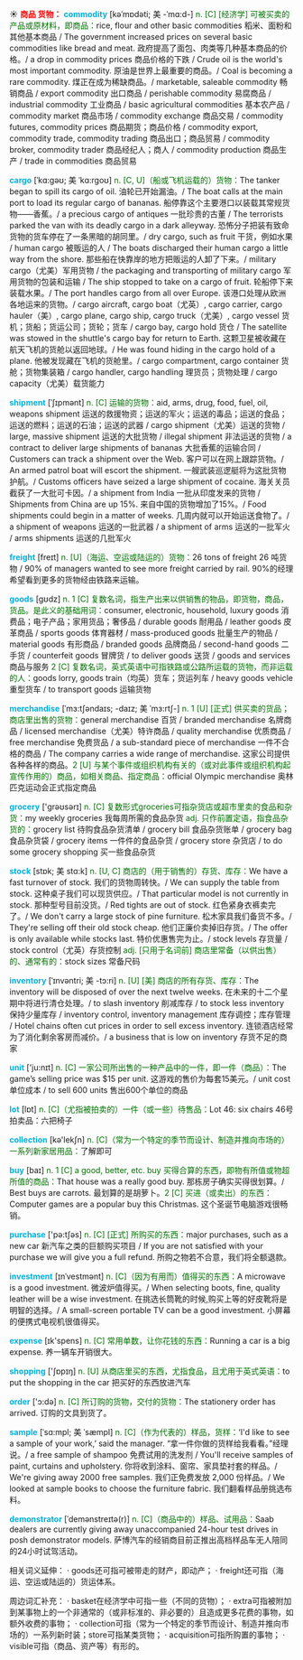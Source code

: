 ☀ <font color="red">**商品 货物：**</font>
<font color="sky blue">**commodity**</font> [kəˈmɒdəti; 美 -ˈmɑ:d-]
<font color="rgb(227, 108, 9)">n. [C] [经济学] 可被买卖的产品或原材料，即商品：</font>rice, flour and other basic commodities 稻米、面粉和其他基本商品 / The government increased prices on several basic commodities like bread and meat. 政府提高了面包、肉类等几种基本商品的价格。/ a drop in commodity prices 商品价格的下跌 / Crude oil is the world's most important commodity. 原油是世界上最重要的商品。/ Coal is becoming a rare commodity. 煤正在成为稀缺商品。/ marketable, saleable commodity 畅销商品 / export commodity 出口商品 / perishable commodity 易腐商品 / industrial commodity 工业商品 / basic agricultural commodities 基本农产品 / commodity market 商品市场 / commodity exchange 商品交易 / commodity futures, commodity prices 商品期货；商品价格 / commodity export, commodity trade, commodity trading 商品出口；商品贸易 / commodity broker, commodity trader 商品经纪人；商人 / commodity production 商品生产 / trade in commodities 商品贸易
           
<font color="sky blue">**cargo**</font> [ˈkɑ:gəʊ; 美 ˈkɑ:rgoʊ]
<font color="rgb(227, 108, 9)">n. [C, U]（船或飞机运载的）货物：</font>The tanker began to spill its cargo of oil. 油轮已开始漏油。/ The boat calls at the main port to load its regular cargo of bananas. 船停靠这个主要港口以装载其常规货物——香蕉。/ a precious cargo of antiques 一批珍贵的古董 / The terrorists parked the van with its deadly cargo in a dark alleyway. 恐怖分子把装有致命货物的货车停在了一条黑暗的胡同里。/ dry cargo, such as fruit 干货，例如水果 / human cargo 被贩运的人 / The boats discharged their human cargo a little way from the shore. 那些船在快靠岸的地方把贩运的人卸了下来。/ military cargo（尤美）军用货物 / the packaging and transporting of military cargo 军用货物的包装和运输 / The ship stopped to take on a cargo of fruit. 轮船停下来装载水果。/ The port handles cargo from all over Europe. 该港口处理从欧洲各地运来的货物。/ cargo aircraft, cargo boat（尤英）, cargo carrier, cargo hauler（美）, cargo plane, cargo ship, cargo truck（尤美）, cargo vessel 货机；货船；货运公司；货轮；货车 / cargo bay, cargo hold 货仓 / The satellite was stowed in the shuttle's cargo bay for return to Earth. 这颗卫星被收藏在航天飞机的货舱以返回地球。/ He was found hiding in the cargo hold of a plane. 他被发现藏在飞机的货舱里。/ cargo compartment, cargo container 货舱；货物集装箱 / cargo handler, cargo handling 理货员；货物处理 / cargo capacity（尤美）载货能力           
           
<font color="sky blue">**shipment**</font> [ˈʃɪpmənt]
<font color="rgb(227, 108, 9)">n. [C] 运输的货物：</font>aid, arms, drug, food, fuel, oil, weapons shipment 运送的救援物资；运送的军火；运送的毒品；运送的食品；运送的燃料；运送的石油；运送的武器 / cargo shipment（尤美）运送的货物 / large, massive shipment 运送的大批货物 / illegal shipment 非法运送的货物 / a contract to deliver large shipments of bananas 大批香蕉的运输合同 / Customers can track a shipment over the Web. 客户可以在网上跟踪货物。/ An armed patrol boat will escort the shipment. 一艘武装巡逻艇将为这批货物护航。/ Customs officers have seized a large shipment of cocaine. 海关关员截获了一大批可卡因。/ a shipment from India 一批从印度发来的货物 / Shipments from China are up 15%. 来自中国的货物增加了15%。/ Food shipments could begin in a matter of weeks. 几周内就可以开始运送食物了。/ a shipment of weapons 运送的一批武器 / a shipment of arms 运送的一批军火 / arms shipments 运送的几批军火

<font color="sky blue">**freight**</font> [freɪt]
<font color="rgb(227, 108, 9)">n. [U]（海运、空运或陆运的）货物：</font>26 tons of freight 26 吨货物 / 90% of managers wanted to see more freight carried by rail. 90%的经理希望看到更多的货物经由铁路来运输。

<font color="sky blue">**goods**</font> [ɡʊdz] 
<font color="rgb(227, 108, 9)">n. 1 [C] 复数名词，指生产出来以供销售的物品，即货物，商品，货品。是此义的基础用词：</font>consumer, electronic, household, luxury goods 消费品；电子产品；家用货品；奢侈品 / durable goods 耐用品 / leather goods 皮革商品 / sports goods 体育器材 / mass-produced goods 批量生产的物品 / material goods 有形商品 / branded goods 品牌商品 / second-hand goods 二手货 / counterfeit goods 冒牌货 / to deliver goods 送货 / goods and services 商品与服务 <font color="rgb(227, 108, 9)">2 [C] 复数名词，英式英语中可指铁路或公路所运载的货物，而非运载的人：</font>goods lorry, goods train（均英）货车；货运列车 / heavy goods vehicle 重型货车 / to transport goods 运输货物
                      
<font color="sky blue">**merchandise**</font> [ˈmɜ:tʃəndaɪs; -daɪz; 美 ˈmɜ:rtʃ-]
<font color="rgb(227, 108, 9)">n. 1 [U] [正式] 供买卖的货品；商店里出售的货物：</font>general merchandise 百货 / branded merchandise 名牌商品 / licensed merchandise（尤美）特许商品 / quality merchandise 优质商品 / free merchandise 免费货品 / a sub-standard piece of merchandise 一件不合格的商品 / The company carries a wide range of merchandise. 这家公司提供各种各样的商品。<font color="rgb(227, 108, 9)">2 [U] 与某个事件或组织机构有关的（或对此事件或组织机构起宣传作用的）商品，如相关商品、指定商品：</font>official Olympic merchandise 奥林匹克运动会正式指定商品

<font color="sky blue">**grocery**</font> ['ɡrəʊsərɪ] 
<font color="rgb(227, 108, 9)">n. [C] 复数形式groceries可指杂货店或超市里卖的食品和杂货：</font>my weekly groceries 我每周所需的食品杂货 <font color="rgb(227, 108, 9)">adj. 只作前置定语，指食品杂货的：</font>grocery list 待购食品杂货清单 / grocery bill 食品杂货账单 / grocery bag 食品杂货袋 / grocery items 一件件的食品杂货 / grocery store 杂货店 / to do some grocery shopping 买一些食品杂货
           
<font color="sky blue">**stock**</font> [stɒk; 美 stɑ:k]
<font color="rgb(227, 108, 9)">n. [U, C] 商店的（用于销售的）存货、库存：</font>We have a fast turnover of stock. 我们的货物周转快。/ We can supply the table from stock. 这种桌子我们可以现货供应。/ That particular model is not currently in stock. 那种型号目前没货。/ Red tights are out of stock. 红色紧身衣裤卖完了。/ We don't carry a large stock of pine furniture. 松木家具我们备货不多。/ They're selling off their old stock cheap. 他们正廉价卖掉旧存货。/ The offer is only available while stocks last. 特价优惠售完为止。/ stock levels 存货量 / stock control（尤英）存货控制 <font color="rgb(227, 108, 9)">adj. [只用于名词前] 商店里常备（以供出售）的、通常有的：</font>stock sizes 常备尺码
           
<font color="sky blue">**inventory**</font> [ˈɪnvəntri; 美 -tɔ:ri]
<font color="rgb(227, 108, 9)">n. [U] [美] 商店的所有存货、库存：</font>The inventory will be disposed of over the next twelve weeks. 在未来的十二个星期中将进行清仓处理。/ to slash inventory 削减库存 / to stock less inventory 保持少量库存 / inventory control, inventory management 库存调控；库存管理 / Hotel chains often cut prices in order to sell excess inventory. 连锁酒店经常为了消化剩余客房而减价。/ a business that is low on inventory 存货不足的商家

<font color="sky blue">**unit**</font> ['ju:nɪt] 
<font color="rgb(227, 108, 9)">n. [C] 一家公司所出售的一种产品中的一件，即一件（商品）：</font>The game’s selling price was $15 per unit. 这游戏的售价为每套15美元。/ unit cost 单位成本 / to sell 600 units 售出600个单位的商品

<font color="sky blue">**lot**</font> [lɒt] 
<font color="rgb(227, 108, 9)">n. [C]（尤指被拍卖的）一件（或一些）待售品：</font>Lot 46: six chairs 46号拍卖品：六把椅子

<font color="sky blue">**collection**</font> [kə'lekʃn] 
<font color="rgb(227, 108, 9)">n. [C]（常为一个特定的季节而设计、制造并推向市场的）一系列新家居用品：</font>了解即可

<font color="sky blue">**buy**</font> [baɪ] 
<font color="rgb(227, 108, 9)">n. 1 [C] a good, better, etc. buy 买得合算的东西，即物有所值或物超所值的商品：</font>That house was a really good buy. 那栋房子确实买得很划算。/ Best buys are carrots. 最划算的是胡萝卜。<font color="rgb(227, 108, 9)">2 [C] 买进（或卖出）的东西：</font>Computer games are a popular buy this Christmas. 这个圣诞节电脑游戏很畅销。

<font color="sky blue">**purchase**</font> ['pə:tʃəs] 
<font color="rgb(227, 108, 9)">n. [C] [正式] 所购买的东西：</font>major purchases, such as a new car 新汽车之类的巨额购买项目 / If you are not satisfied with your purchase we will give you a full refund. 所购之物若不合意，我们将全额退款。
           
<font color="sky blue">**investment**</font> [ɪnˈvestmənt]
<font color="rgb(227, 108, 9)">n. [C]（因为有用而）值得买的东西：</font>A microwave is a good investment. 微波炉值得买。/ When selecting boots, fine, quality leather will be a wise investment. 在挑选长筒靴的时候,购买上等的好皮靴将是明智的选择。/ A small-screen portable TV can be a good investment. 小屏幕的便携式电视机很值得买。

<font color="sky blue">**expense**</font> [ɪk'spens] 
<font color="rgb(227, 108, 9)">n. [C] 常用单数，让你花钱的东西：</font>Running a car is a big expense. 养一辆车开销很大。

<font color="sky blue">**shopping**</font> ['ʃɒpɪŋ] 
<font color="rgb(227, 108, 9)">n. [U] 从商店里买的东西，尤指食品，且尤用于英式英语：</font>to put the shopping in the car 把买好的东西放进汽车

<font color="sky blue">**order**</font> ['ɔ:də] 
<font color="rgb(227, 108, 9)">n. [C] 所订购的货物，交付的货物：</font>The stationery order has arrived. 订购的文具到货了。
           
<font color="sky blue">**sample**</font> [ˈsɑ:mpl; 美 ˈsæmpl]
<font color="rgb(227, 108, 9)">n. [C]（作为代表的）样品，货样：</font>‘I'd like to see a sample of your work,’ said the manager. “拿一件你做的货样给我看看。”经理说。/ a free sample of shampoo 免费试用的洗发剂 / You'll receive samples of paint, curtains and upholstery. 你将收到涂料、窗帘、家具垫衬套的样品。/ We're giving away 2000 free samples. 我们正免费发放 2,000 份样品。/ We looked at sample books to choose the furniture fabric. 我们翻看样品册挑选布料。
           
<font color="sky blue">**demonstrator**</font> [ˈdemənstreɪtə(r)]
<font color="rgb(227, 108, 9)">n. [C]（商品中的）样品、试用品：</font>Saab dealers are currently giving away unaccompanied 24-hour test drives in posh demonstrator models. 萨博汽车的经销商目前正推出高档样品车无人陪同的24小时试驾活动。

相关词义延伸：
· goods还可指可被带走的财产，即动产；
· freight还可指（海运、空运或陆运的）货运体系。

周边词汇补充：
· basket在经济学中可指一些（不同的货物）；
· extra可指被附加到某事物上的一个非通常的（或非标准的、非必要的）且造成更多花费的事物，如额外收费的事物；
· collection可指（常为一个特定的季节而设计、制造并推向市场的）一系列新时装；store可指某类货物；
· acquisition可指所购置的事物；
· visible可指（商品、资产等）有形的。


